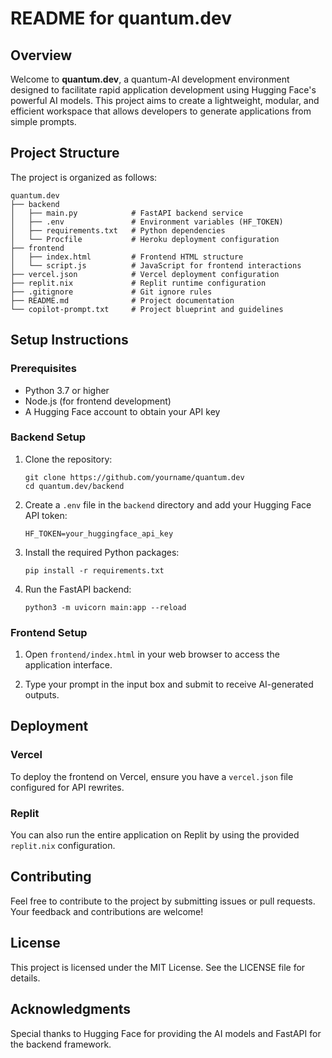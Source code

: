 # README for quantum.dev

## Overview

Welcome to **quantum.dev**, a quantum-AI development environment designed to facilitate rapid application development using Hugging Face's powerful AI models. This project aims to create a lightweight, modular, and efficient workspace that allows developers to generate applications from simple prompts.

## Project Structure

The project is organized as follows:

```
quantum.dev
├── backend
│   ├── main.py            # FastAPI backend service
│   ├── .env               # Environment variables (HF_TOKEN)
│   ├── requirements.txt   # Python dependencies
│   └── Procfile           # Heroku deployment configuration
├── frontend
│   ├── index.html         # Frontend HTML structure
│   └── script.js          # JavaScript for frontend interactions
├── vercel.json            # Vercel deployment configuration
├── replit.nix             # Replit runtime configuration
├── .gitignore             # Git ignore rules
├── README.md              # Project documentation
└── copilot-prompt.txt     # Project blueprint and guidelines
```

## Setup Instructions

### Prerequisites

- Python 3.7 or higher
- Node.js (for frontend development)
- A Hugging Face account to obtain your API key

### Backend Setup

1. Clone the repository:
   ```
   git clone https://github.com/yourname/quantum.dev
   cd quantum.dev/backend
   ```

2. Create a `.env` file in the `backend` directory and add your Hugging Face API token:
   ```
   HF_TOKEN=your_huggingface_api_key
   ```

3. Install the required Python packages:
   ```
   pip install -r requirements.txt
   ```

4. Run the FastAPI backend:
   ```
   python3 -m uvicorn main:app --reload
   ```

### Frontend Setup

1. Open `frontend/index.html` in your web browser to access the application interface.

2. Type your prompt in the input box and submit to receive AI-generated outputs.

## Deployment

### Vercel

To deploy the frontend on Vercel, ensure you have a `vercel.json` file configured for API rewrites.

### Replit

You can also run the entire application on Replit by using the provided `replit.nix` configuration.

## Contributing

Feel free to contribute to the project by submitting issues or pull requests. Your feedback and contributions are welcome!

## License

This project is licensed under the MIT License. See the LICENSE file for details.

## Acknowledgments

Special thanks to Hugging Face for providing the AI models and FastAPI for the backend framework.